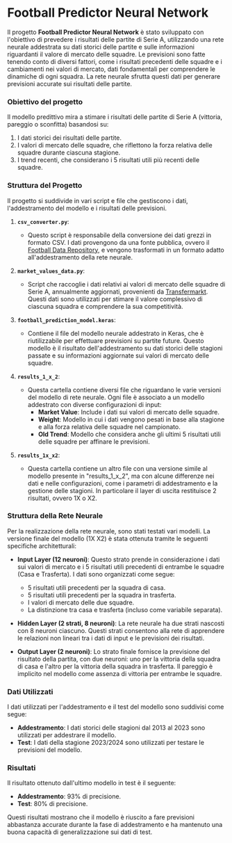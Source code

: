 # Football Predictor Neural Network

Il progetto **Football Predictor Neural Network** è stato sviluppato con l'obiettivo di prevedere i risultati delle partite di Serie A, utilizzando una rete neurale addestrata su dati storici delle partite e sulle informazioni riguardanti il valore di mercato delle squadre. Le previsioni sono fatte tenendo conto di diversi fattori, come i risultati precedenti delle squadre e i cambiamenti nei valori di mercato, dati fondamentali per comprendere le dinamiche di ogni squadra. La rete neurale sfrutta questi dati per generare previsioni accurate sui risultati delle partite.

### Obiettivo del progetto
Il modello predittivo mira a stimare i risultati delle partite di Serie A (vittoria, pareggio o sconfitta) basandosi su:
1. I dati storici dei risultati delle partite.
2. I valori di mercato delle squadre, che riflettono la forza relativa delle squadre durante ciascuna stagione.
3. I trend recenti, che considerano i 5 risultati utili più recenti delle squadre.

### Struttura del Progetto

Il progetto si suddivide in vari script e file che gestiscono i dati, l'addestramento del modello e i risultati delle previsioni.

1. **`csv_converter.py`**:
   - Questo script è responsabile della conversione dei dati grezzi in formato CSV. I dati provengono da una fonte pubblica, ovvero il [Football Data Repository](https://github.com/openfootball/datafile), e vengono trasformati in un formato adatto all'addestramento della rete neurale.

2. **`market_values_data.py`**:
   - Script che raccoglie i dati relativi ai valori di mercato delle squadre di Serie A, annualmente aggiornati, provenienti da [Transfermarkt](https://www.transfermarkt.com/). Questi dati sono utilizzati per stimare il valore complessivo di ciascuna squadra e comprendere la sua competitività.

3. **`football_prediction_model.keras`**:
   - Contiene il file del modello neurale addestrato in Keras, che è riutilizzabile per effettuare previsioni su partite future. Questo modello è il risultato dell'addestramento su dati storici delle stagioni passate e su informazioni aggiornate sui valori di mercato delle squadre.

4. **`results_1_x_2`**:
   - Questa cartella contiene diversi file che riguardano le varie versioni del modello di rete neurale. Ogni file è associato a un modello addestrato con diverse configurazioni di input:
     - **Market Value**: Include i dati sui valori di mercato delle squadre.
     - **Weight**: Modello in cui i dati vengono pesati in base alla stagione e alla forza relativa delle squadre nel campionato.
     - **Old Trend**: Modello che considera anche gli ultimi 5 risultati utili delle squadre per affinare le previsioni.

5. **`results_1x_x2`**:
   - Questa cartella contiene un altro file con una versione simile al modello presente in "results_1_x_2", ma con alcune differenze nei dati e nelle configurazioni, come i parametri di addestramento e la gestione delle stagioni. In particolare il layer di uscita restituisce 2 risultati, ovvero 1X o X2.

### Struttura della Rete Neurale

Per la realizzazione della rete neurale, sono stati testati vari modelli. La versione finale del modello (1X X2) è stata ottenuta tramite le seguenti specifiche architetturali:

- **Input Layer (12 neuroni)**: Questo strato prende in considerazione i dati sui valori di mercato e i 5 risultati utili precedenti di entrambe le squadre (Casa e Trasferta). I dati sono organizzati come segue:
  - 5 risultati utili precedenti per la squadra di casa.
  - 5 risultati utili precedenti per la squadra in trasferta.
  - I valori di mercato delle due squadre.
  - La distinzione tra casa e trasferta (incluso come variabile separata).
  
- **Hidden Layer (2 strati, 8 neuroni)**: La rete neurale ha due strati nascosti con 8 neuroni ciascuno. Questi strati consentono alla rete di apprendere le relazioni non lineari tra i dati di input e le previsioni dei risultati.

- **Output Layer (2 neuroni)**: Lo strato finale fornisce la previsione del risultato della partita, con due neuroni: uno per la vittoria della squadra di casa e l'altro per la vittoria della squadra in trasferta. Il pareggio è implicito nel modello come assenza di vittoria per entrambe le squadre.

### Dati Utilizzati

I dati utilizzati per l'addestramento e il test del modello sono suddivisi come segue:

- **Addestramento**: I dati storici delle stagioni dal 2013 al 2023 sono utilizzati per addestrare il modello.
- **Test**: I dati della stagione 2023/2024 sono utilizzati per testare le previsioni del modello.

### Risultati

Il risultato ottenuto dall'ultimo modello in test è il seguente:
- **Addestramento**: 93% di precisione.
- **Test**: 80% di precisione.

Questi risultati mostrano che il modello è riuscito a fare previsioni abbastanza accurate durante la fase di addestramento e ha mantenuto una buona capacità di generalizzazione sui dati di test.
